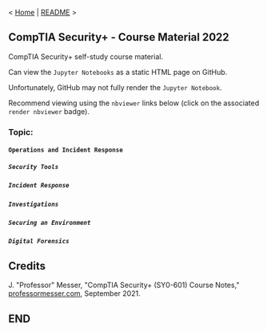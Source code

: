 < [Home](https://github.com/SeanOhAileasa) | [README](https://github.com/SeanOhAileasa/syp-operations-and-incident-response/blob/main/README.md) >

## CompTIA Security+ - Course Material 2022

CompTIA Security+ self-study course material.

Can view the ``Jupyter Notebooks`` as a static HTML page on GitHub.

Unfortunately, GitHub may not fully render the ``Jupyter Notebook``.

Recommend viewing using the ``nbviewer`` links below (click on the associated ``render nbviewer`` badge).

### Topic:

#### ``Operations and Incident Response``

##### ``Security Tools``

##### ``Incident Response``

##### ``Investigations``

##### ``Securing an Environment``

##### ``Digital Forensics``

## Credits

J. "Professor" Messer, "CompTIA Security+ (SY0-601) Course Notes," [professormesser.com](https://web.archive.org/web/20220521181010/https://www.professormesser.com/security-plus/sy0-601/sy0-601-video/sy0-601-comptia-security-plus-course/), September 2021.

## END